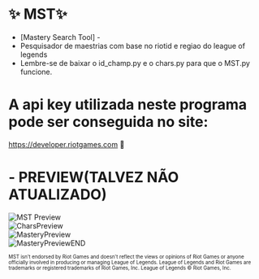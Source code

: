 # ✨ MST✨
- [Mastery Search Tool] -
 - Pesquisador de maestrias com base no riotid e regiao do league of legends
 - Lembre-se de baixar o id_champ.py e o chars.py para que o MST.py funcione.

# A api key utilizada neste programa pode ser conseguida no site: 
https://developer.riotgames.com 🚀<br />

# - PREVIEW(TALVEZ NÃO ATUALIZADO)
![MST Preview](https://github.com/Rifuzada/MST/assets/84077010/c86d85d4-e081-4495-8e4a-5665130f1314)<br />
![CharsPreview](https://github.com/Rifuzada/MST/assets/84077010/fb8bc513-e5d6-4fdb-9af8-eb7e7d293c31)<br />
![MasteryPreview](https://github.com/Rifuzada/MST/assets/84077010/075f5290-4b8d-409b-9ebf-fefcdb0fc847)<br />
![MasteryPreviewEND](https://github.com/Rifuzada/MST/assets/84077010/1be69397-bd03-4176-97dd-1add13aacba0)<br />
















<sup><sub> MST isn't endorsed by Riot Games and doesn't reflect the views or opinions of Riot Games or anyone officially involved in producing or managing League of Legends. League of Legends and Riot Games are trademarks or registered trademarks of Riot Games, Inc. League of Legends © Riot Games, Inc.</sub></sup>
